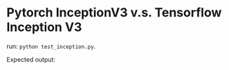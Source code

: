 # Pytorch InceptionV3 v.s. Tensorflow Inception V3

run: `python test_inception.py`.

Expected output: